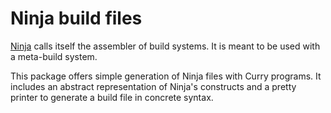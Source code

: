 Ninja build files
=================

[Ninja](https://ninja-build.org/) calls itself the assembler of build systems.
It is meant to be used with a meta-build system.

This package offers simple generation of Ninja files with Curry programs.
It includes an abstract representation of Ninja's constructs and a pretty
printer to generate a build file in concrete syntax.
